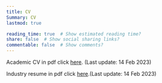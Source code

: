 ```yaml
---
title: CV
Summary: CV
lastmod: true

reading_time: true  # Show estimated reading time?
share: false  # Show social sharing links?
commentable: false  # Show comments?
---
```


Academic CV in pdf click [here](/uploads/Yuanmo_He_CV.pdf). (Last update: 14 Feb 2023)

Industry resume in pdf click [here](/uploads/YuanmoHe_resume.pdf).(Last update: 14 Feb 2023)






